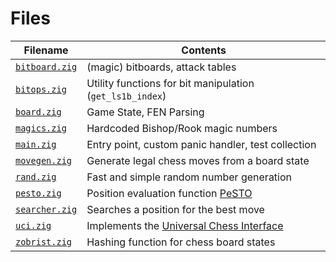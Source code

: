 # Files
| Filename | Contents | 
| -------- | ----------- |
| [`bitboard.zig`](https://github.com/Wuelle/zigchess/blob/main/src/bitboard.zig) | (magic) bitboards, attack tables |
| [`bitops.zig`](https://github.com/Wuelle/zigchess/blob/main/src/bitops.zig) | Utility functions for bit manipulation (`get_ls1b_index`) |
| [`board.zig`](https://github.com/Wuelle/zigchess/blob/main/src/board.zig) | Game State, FEN Parsing |
| [`magics.zig`](https://github.com/Wuelle/zigchess/blob/main/src/magics.zig) | Hardcoded Bishop/Rook magic numbers |
| [`main.zig`](https://github.com/Wuelle/zigchess/blob/main/src/main.zig) | Entry point, custom panic handler, test collection |
| [`movegen.zig`](https://github.com/Wuelle/zigchess/blob/main/src/movegen.zig) | Generate legal chess moves from a board state |
| [`rand.zig`](https://github.com/Wuelle/zigchess/blob/main/src/rand.zig) | Fast and simple random number generation |
| [`pesto.zig`](https://github.com/Wuelle/zigchess/blob/main/src/pesto.zig) | Position evaluation function [PeSTO](https://www.chessprogramming.org/PeSTO%27s_Evaluation_Function) |
| [`searcher.zig`](https://github.com/Wuelle/zigchess/blob/main/src/searcher.zig) | Searches a position for the best move |
| [`uci.zig`](https://github.com/Wuelle/zigchess/blob/main/src/uci.zig) | Implements the [Universal Chess Interface](https://en.wikipedia.org/wiki/Universal_Chess_Interface) |
| [`zobrist.zig`](https://github.com/Wuelle/zigchess/blob/main/src/zobrist.zig) | Hashing function for chess board states |


